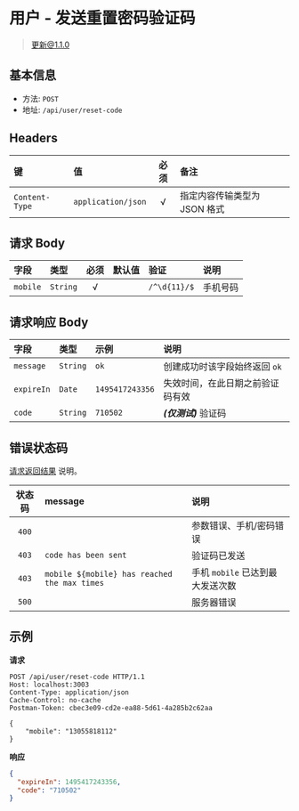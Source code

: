 # 用户 - 发送重置密码验证码
> 更新@1.1.0

## 基本信息

* 方法: `POST`
* 地址: `/api/user/reset-code`
## Headers

键              | 值                 | 必须     | 备注
:-------------- | :----------------- | :------: | :---------------------------
`Content-Type`  | `application/json` | √        | 指定内容传输类型为 JSON 格式

## 请求 Body

字段     | 类型     | 必须     | 默认值  | 验证         | 说明
:------- | :------- | :------: | :------ | :----------- | :-------
`mobile` | `String` | √        |         | `/^\d{11}/$` | 手机号码

## 请求响应 Body

字段       | 类型     | 示例            | 说明
:--------- | :------- | :-------------- | :-------------------------------
`message`  | `String` | `ok`            | 创建成功时该字段始终返回 `ok`
`expireIn` | `Date`   | `1495417243356` | 失效时间，在此日期之前验证码有效
`code`     | `String` | `710502`        | ***(仅测试)*** 验证码

## 错误状态码

[请求返回结果][response-format] 说明。

状态码 | message                                      | 说明
:----: | :------------------------------------------- |:----------------------
`400`  |                                              | 参数错误、手机/密码错误
`403`  | `code has been sent`                         | 验证码已发送
`403`  | `mobile ${mobile} has reached the max times` | 手机 `mobile` 已达到最大发送次数
`500`  |                                              | 服务器错误

## 示例

**请求**

```
POST /api/user/reset-code HTTP/1.1
Host: localhost:3003
Content-Type: application/json
Cache-Control: no-cache
Postman-Token: cbec3e09-cd2e-ea88-5d61-4a285b2c62aa

{
	"mobile": "13055818112"
}
```

**响应**

```json
{
  "expireIn": 1495417243356,
  "code": "710502"
}
```

[signature-authorization]: ../../signature-authorization.md
[signature-actions]: ../../actions.md
[response-format]: ../../response-format.md
